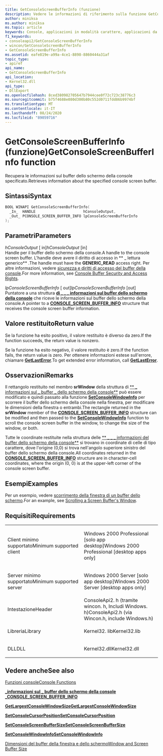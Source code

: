 ```yaml
---
title: GetConsoleScreenBufferInfo (funzione)
description: Vedere le informazioni di riferimento sulla funzione GetConsoleScreenBufferInfo, che recupera le informazioni sul buffer dello schermo della console specificato.
author: miniksa
ms.author: miniksa
ms.topic: article
keywords: Console, applicazioni in modalità carattere, applicazioni da riga di comando, applicazioni Terminal, API console
f1_keywords:
- consoleapi2/GetConsoleScreenBufferInfo
- wincon/GetConsoleScreenBufferInfo
- GetConsoleScreenBufferInfo
ms.assetid: eafe819e-a99a-4ce1-8898-8860444a31af
topic_type:
- apiref
api_name:
- GetConsoleScreenBufferInfo
api_location:
- Kernel32.dll
api_type:
- DllExport
ms.openlocfilehash: 8ced380982705647b7944cee0f72c723c38776c3
ms.sourcegitcommit: b75f4688e080d300b80c552d0711fdd86b9974bf
ms.translationtype: MT
ms.contentlocale: it-IT
ms.lasthandoff: 08/24/2020
ms.locfileid: "89059716"
---
```

# <a name="getconsolescreenbufferinfo-function"></a><span data-ttu-id="69ad1-104">GetConsoleScreenBufferInfo (funzione)</span><span class="sxs-lookup"><span data-stu-id="69ad1-104">GetConsoleScreenBufferInfo function</span></span>


<span data-ttu-id="69ad1-105">Recupera le informazioni sul buffer dello schermo della console specificato.</span><span class="sxs-lookup"><span data-stu-id="69ad1-105">Retrieves information about the specified console screen buffer.</span></span>

<a name="syntax"></a><span data-ttu-id="69ad1-106">Sintassi</span><span class="sxs-lookup"><span data-stu-id="69ad1-106">Syntax</span></span>
------

```C
BOOL WINAPI GetConsoleScreenBufferInfo(
  _In_  HANDLE                      hConsoleOutput,
  _Out_ PCONSOLE_SCREEN_BUFFER_INFO lpConsoleScreenBufferInfo
);
```

<a name="parameters"></a><span data-ttu-id="69ad1-107">Parametri</span><span class="sxs-lookup"><span data-stu-id="69ad1-107">Parameters</span></span>
----------

<span data-ttu-id="69ad1-108">*hConsoleOutput* \[ in\]</span><span class="sxs-lookup"><span data-stu-id="69ad1-108">*hConsoleOutput* \[in\]</span></span>  
<span data-ttu-id="69ad1-109">Handle per il buffer dello schermo della console.</span><span class="sxs-lookup"><span data-stu-id="69ad1-109">A handle to the console screen buffer.</span></span> <span data-ttu-id="69ad1-110">L'handle deve avere il diritto di accesso in \*\* \_ lettura generico\*\* .</span><span class="sxs-lookup"><span data-stu-id="69ad1-110">The handle must have the **GENERIC\_READ** access right.</span></span> <span data-ttu-id="69ad1-111">Per altre informazioni, vedere [sicurezza e diritti di accesso del buffer della console](console-buffer-security-and-access-rights.md).</span><span class="sxs-lookup"><span data-stu-id="69ad1-111">For more information, see [Console Buffer Security and Access Rights](console-buffer-security-and-access-rights.md).</span></span>

<span data-ttu-id="69ad1-112">*lpConsoleScreenBufferInfo* \[ out\]</span><span class="sxs-lookup"><span data-stu-id="69ad1-112">*lpConsoleScreenBufferInfo* \[out\]</span></span>  
<span data-ttu-id="69ad1-113">Puntatore a una struttura [**di \_ \_ \_ informazioni sul buffer dello schermo della console**](console-screen-buffer-info-str.md) che riceve le informazioni sul buffer dello schermo della console.</span><span class="sxs-lookup"><span data-stu-id="69ad1-113">A pointer to a [**CONSOLE\_SCREEN\_BUFFER\_INFO**](console-screen-buffer-info-str.md) structure that receives the console screen buffer information.</span></span>

<a name="return-value"></a><span data-ttu-id="69ad1-114">Valore restituito</span><span class="sxs-lookup"><span data-stu-id="69ad1-114">Return value</span></span>
------------

<span data-ttu-id="69ad1-115">Se la funzione ha esito positivo, il valore restituito è diverso da zero.</span><span class="sxs-lookup"><span data-stu-id="69ad1-115">If the function succeeds, the return value is nonzero.</span></span>

<span data-ttu-id="69ad1-116">Se la funzione ha esito negativo, il valore restituito è zero.</span><span class="sxs-lookup"><span data-stu-id="69ad1-116">If the function fails, the return value is zero.</span></span> <span data-ttu-id="69ad1-117">Per ottenere informazioni estese sull'errore, chiamare [**GetLastError**](https://msdn.microsoft.com/library/windows/desktop/ms679360).</span><span class="sxs-lookup"><span data-stu-id="69ad1-117">To get extended error information, call [**GetLastError**](https://msdn.microsoft.com/library/windows/desktop/ms679360).</span></span>

<a name="remarks"></a><span data-ttu-id="69ad1-118">Osservazioni</span><span class="sxs-lookup"><span data-stu-id="69ad1-118">Remarks</span></span>
-------

<span data-ttu-id="69ad1-119">Il rettangolo restituito nel membro **srWindow** della struttura di [\*\* \_ informazioni sul \_ buffer \_ dello schermo della console\*\*](console-screen-buffer-info-str.md) può essere modificato e quindi passato alla funzione [**SetConsoleWindowInfo**](setconsolewindowinfo.md) per scorrere il buffer dello schermo della console nella finestra, per modificare le dimensioni della finestra o entrambi.</span><span class="sxs-lookup"><span data-stu-id="69ad1-119">The rectangle returned in the **srWindow** member of the [**CONSOLE\_SCREEN\_BUFFER\_INFO**](console-screen-buffer-info-str.md) structure can be modified and then passed to the [**SetConsoleWindowInfo**](setconsolewindowinfo.md) function to scroll the console screen buffer in the window, to change the size of the window, or both.</span></span>

<span data-ttu-id="69ad1-120">Tutte le coordinate restituite nella struttura delle [\*\* \_ \_ \_ informazioni del buffer dello schermo della console\*\*](console-screen-buffer-info-str.md) si trovano in coordinate di celle di tipo carattere, dove l'origine (0,0) si trova nell'angolo superiore sinistro del buffer dello schermo della console.</span><span class="sxs-lookup"><span data-stu-id="69ad1-120">All coordinates returned in the [**CONSOLE\_SCREEN\_BUFFER\_INFO**](console-screen-buffer-info-str.md) structure are in character-cell coordinates, where the origin (0, 0) is at the upper-left corner of the console screen buffer.</span></span>

<a name="examples"></a><span data-ttu-id="69ad1-121">Esempi</span><span class="sxs-lookup"><span data-stu-id="69ad1-121">Examples</span></span>
--------

<span data-ttu-id="69ad1-122">Per un esempio, vedere [scorrimento della finestra di un buffer dello schermo](scrolling-a-screen-buffer-s-window.md).</span><span class="sxs-lookup"><span data-stu-id="69ad1-122">For an example, see [Scrolling a Screen Buffer's Window](scrolling-a-screen-buffer-s-window.md).</span></span>

<a name="requirements"></a><span data-ttu-id="69ad1-123">Requisiti</span><span class="sxs-lookup"><span data-stu-id="69ad1-123">Requirements</span></span>
------------

<table>
<colgroup>
<col width="50%" />
<col width="50%" />
</colgroup>
<tbody>
<tr class="odd">
<td><p><span data-ttu-id="69ad1-124">Client minimo supportato</span><span class="sxs-lookup"><span data-stu-id="69ad1-124">Minimum supported client</span></span></p></td>
<td><p><span data-ttu-id="69ad1-125">Windows 2000 Professional [solo app desktop]</span><span class="sxs-lookup"><span data-stu-id="69ad1-125">Windows 2000 Professional [desktop apps only]</span></span></p></td>
</tr>
<tr class="even">
<td><p><span data-ttu-id="69ad1-126">Server minimo supportato</span><span class="sxs-lookup"><span data-stu-id="69ad1-126">Minimum supported server</span></span></p></td>
<td><p><span data-ttu-id="69ad1-127">Windows 2000 Server [solo app desktop]</span><span class="sxs-lookup"><span data-stu-id="69ad1-127">Windows 2000 Server [desktop apps only]</span></span></p></td>
</tr>
<tr class="odd">
<td><p><span data-ttu-id="69ad1-128">Intestazione</span><span class="sxs-lookup"><span data-stu-id="69ad1-128">Header</span></span></p></td>
<td><span data-ttu-id="69ad1-129">ConsoleApi2. h (tramite wincon. h, Includi Windows. h)</span><span class="sxs-lookup"><span data-stu-id="69ad1-129">ConsoleApi2.h (via Wincon.h, include Windows.h)</span></span></td>
</tr>
<tr class="even">
<td><p><span data-ttu-id="69ad1-130">Libreria</span><span class="sxs-lookup"><span data-stu-id="69ad1-130">Library</span></span></p></td>
<td><span data-ttu-id="69ad1-131">Kernel32. lib</span><span class="sxs-lookup"><span data-stu-id="69ad1-131">Kernel32.lib</span></span></td>
</tr>
<tr class="odd">
<td><p><span data-ttu-id="69ad1-132">DLL</span><span class="sxs-lookup"><span data-stu-id="69ad1-132">DLL</span></span></p></td>
<td><span data-ttu-id="69ad1-133">Kernel32.dll</span><span class="sxs-lookup"><span data-stu-id="69ad1-133">Kernel32.dll</span></span></td>
</tr>
<tr class="even">
</tr>
<tr class="odd">
</tr>
<tr class="even">
</tr>
</tbody>
</table>

## <a name="span-idsee_alsospansee-also"></a><span data-ttu-id="69ad1-134"><span id="see_also"></span>Vedere anche</span><span class="sxs-lookup"><span data-stu-id="69ad1-134"><span id="see_also"></span>See also</span></span>


[<span data-ttu-id="69ad1-135">Funzioni console</span><span class="sxs-lookup"><span data-stu-id="69ad1-135">Console Functions</span></span>](console-functions.md)

[<span data-ttu-id="69ad1-136">**\_informazioni sul \_ buffer dello schermo della console \_**</span><span class="sxs-lookup"><span data-stu-id="69ad1-136">**CONSOLE\_SCREEN\_BUFFER\_INFO**</span></span>](console-screen-buffer-info-str.md)

[<span data-ttu-id="69ad1-137">**GetLargestConsoleWindowSize**</span><span class="sxs-lookup"><span data-stu-id="69ad1-137">**GetLargestConsoleWindowSize**</span></span>](getlargestconsolewindowsize.md)

[<span data-ttu-id="69ad1-138">**SetConsoleCursorPosition**</span><span class="sxs-lookup"><span data-stu-id="69ad1-138">**SetConsoleCursorPosition**</span></span>](setconsolecursorposition.md)

[<span data-ttu-id="69ad1-139">**SetConsoleScreenBufferSize**</span><span class="sxs-lookup"><span data-stu-id="69ad1-139">**SetConsoleScreenBufferSize**</span></span>](setconsolescreenbuffersize.md)

[<span data-ttu-id="69ad1-140">**SetConsoleWindowInfo**</span><span class="sxs-lookup"><span data-stu-id="69ad1-140">**SetConsoleWindowInfo**</span></span>](setconsolewindowinfo.md)

[<span data-ttu-id="69ad1-141">Dimensioni del buffer della finestra e dello schermo</span><span class="sxs-lookup"><span data-stu-id="69ad1-141">Window and Screen Buffer Size</span></span>](window-and-screen-buffer-size.md)

 

 





